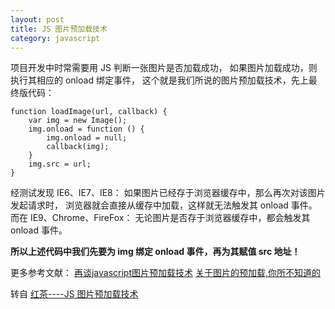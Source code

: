 ```yaml
---
layout: post
title: JS 图片预加载技术
category: javascript
---
```


项目开发中时常需要用 JS 判断一张图片是否加载成功，
如果图片加载成功，则执行其相应的 onload 绑定事件，
这个就是我们所说的图片预加载技术，先上最终版代码：

    function loadImage(url, callback) {   
        var img = new Image();   
        img.onload = function () {   
            img.onload = null;   
            callback(img);   
        }   
        img.src = url;   
    }

经测试发现 IE6、IE7、IE8：
如果图片已经存于浏览器缓存中，那么再次对该图片发起请求时，
浏览器就会直接从缓存中加载，这样就无法触发其 onload 事件。
而在 IE9、Chrome、FireFox：
无论图片是否存于浏览器缓存中，都会触发其 onload 事件。

**所以上述代码中我们先要为 img 绑定 onload 事件，再为其赋值 src 地址！**

更多参考文献：
[再谈javascript图片预加载技术](http://www.planeart.cn/?p=1121)
[关于图片的预加载,你所不知道的](http://www.cnblogs.com/rt0d/archive/2011/04/17/2018646.html)

转自 [红茶----JS 图片预加载技术](http://www.cssbox.net/js-img-onload.html)